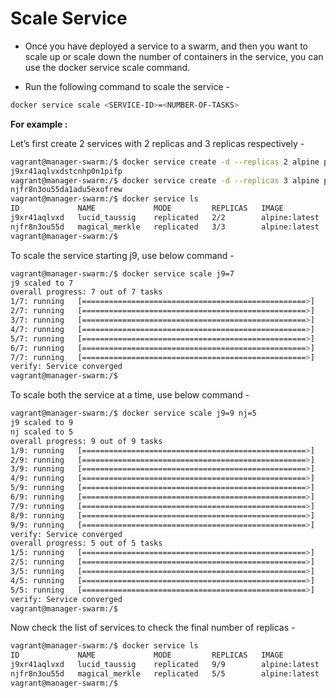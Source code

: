 # Scale Service

- Once you have deployed a service to a swarm, and then you want to scale up or scale down the number of containers in the service, you can use the docker service scale command.

- Run the following command to scale the service -

```bash
docker service scale <SERVICE-ID>=<NUMBER-OF-TASKS>
```

**For example :**

Let’s first create 2 services with 2 replicas and 3 replicas respectively -

```bash
vagrant@manager-swarm:/$ docker service create -d --replicas 2 alpine ping 192.168.56.100
j9xr41aqlvxdstcnhp0n1pifp
vagrant@manager-swarm:/$ docker service create -d --replicas 3 alpine ping 192.168.56.100
njfr8n3ou55da1adu5exofrew
vagrant@manager-swarm:/$ docker service ls
ID             NAME             MODE         REPLICAS   IMAGE           PORTS
j9xr41aqlvxd   lucid_taussig    replicated   2/2        alpine:latest
njfr8n3ou55d   magical_merkle   replicated   3/3        alpine:latest
vagrant@manager-swarm:/$
```

To scale the service starting j9, use below command -

```bash
vagrant@manager-swarm:/$ docker service scale j9=7
j9 scaled to 7
overall progress: 7 out of 7 tasks
1/7: running   [==================================================>]
2/7: running   [==================================================>]
3/7: running   [==================================================>]
4/7: running   [==================================================>]
5/7: running   [==================================================>]
6/7: running   [==================================================>]
7/7: running   [==================================================>]
verify: Service converged
vagrant@manager-swarm:/$
```

To scale both the service at a time, use below command -

```bash
vagrant@manager-swarm:/$ docker service scale j9=9 nj=5
j9 scaled to 9
nj scaled to 5
overall progress: 9 out of 9 tasks
1/9: running   [==================================================>]
2/9: running   [==================================================>]
3/9: running   [==================================================>]
4/9: running   [==================================================>]
5/9: running   [==================================================>]
6/9: running   [==================================================>]
7/9: running   [==================================================>]
8/9: running   [==================================================>]
9/9: running   [==================================================>]
verify: Service converged
overall progress: 5 out of 5 tasks
1/5: running   [==================================================>]
2/5: running   [==================================================>]
3/5: running   [==================================================>]
4/5: running   [==================================================>]
5/5: running   [==================================================>]
verify: Service converged
vagrant@manager-swarm:/$
```

Now check the list of services to check the final number of replicas -

```bash
vagrant@manager-swarm:/$ docker service ls
ID             NAME             MODE         REPLICAS   IMAGE           PORTS
j9xr41aqlvxd   lucid_taussig    replicated   9/9        alpine:latest
njfr8n3ou55d   magical_merkle   replicated   5/5        alpine:latest
vagrant@manager-swarm:/$
```
